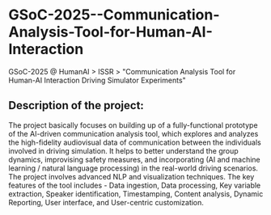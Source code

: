 # GSoC-2025--Communication-Analysis-Tool-for-Human-AI-Interaction
GSoC-2025 @ HumanAI > ISSR > "Communication Analysis Tool for Human-AI Interaction Driving Simulator Experiments"

## Description of the project:
The project basically focuses on building up of a fully-functional prototype of the AI-driven communication analysis tool, which explores and analyzes the high-fidelity audiovisual data of communication between the individuals involved in driving simulation. It helps to better understand the group dynamics, improvising safety measures, and incorporating (AI and machine learning / natural language processing) in the real-world driving scenarios. The project involves advanced NLP and visualization techniques. The key features of the tool includes - Data ingestion, Data processing, Key variable extraction, Speaker identification, Timestamping, Content analysis, Dynamic Reporting, User interface, and User-centric customization.
